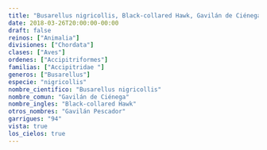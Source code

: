 ```yaml
---
title: "Busarellus nigricollis, Black-collared Hawk, Gavilán de Ciénega"
date: 2018-03-26T20:00:00-00:00
draft: false
reinos: ["Animalia"]
divisiones: ["Chordata"]
clases: ["Aves"]
ordenes: ["Accipitriformes"]
familias: ["Accipitridae "]
generos: ["Busarellus"]
especie: "nigricollis"
nombre_cientifico: "Busarellus nigricollis"
nombre_comun: "Gavilán de Ciénega"
nombre_ingles: "Black-collared Hawk"
otros_nombres: "Gavilán Pescador"
garrigues: "94"
vista: true
los_cielos: true
---
```

